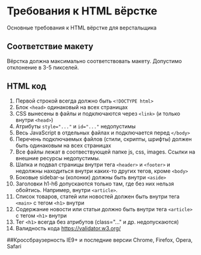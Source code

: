 # Требования к HTML вёрстке
Основные требования к HTML вёрстке для верстальщика

## Соответствие макету
Вёрстка должна максимально соответствовать макету. Допустимо отклонение в 3-5 пикселей.

## HTML код
1. Первой строкой всегда должно быть `<!DOCTYPE html>`
2. Блок `<head>` одинаковый на всех страницах
3. CSS вынесены в файлы и подключаются через `<link>` (и только внутри `<head>`)
4. Атрибуты `style="..."` и `id="..."` недопустимы
5. Весь JavaScript в отдельных файлах и подключается перед `</body>`
6. Перечень подключаемых файлов (стили, скрипты, шрифты) должен быть одинаковым на всех страницах
7. Все файлы лежат в соотвествующей папке js, css, images. Ссылки на внешние ресурсы недопустимы.
8. Шапка и подвал страницы внутри тега `<header>` и `<footer>` и недолжны находиться внутри каких-то других тегов, кроме `<body>`
9. Боковые sidebar-ы (колонки) должны быть внутри `<aside>`
10. Заголовки h1-h6 допускаются только там, где без них нельзя обойтись. Например, внутри `<article>`.
11. Список товаров, статей или новостей должен быть внутри тега `<main>` с тегом `<h1>` внутри
12. Содержание новости или статьи должно быть внутри тега `<article>` с тегом `<h1>` внутри
13. Тег `<h1>` всегда без атрибутов (class="..." и др. недопускаются)
14. Валидность кода https://validator.w3.org/

##Кроссбраузерность
IE9+ и последние версии Chrome, Firefox, Opera, Safari
